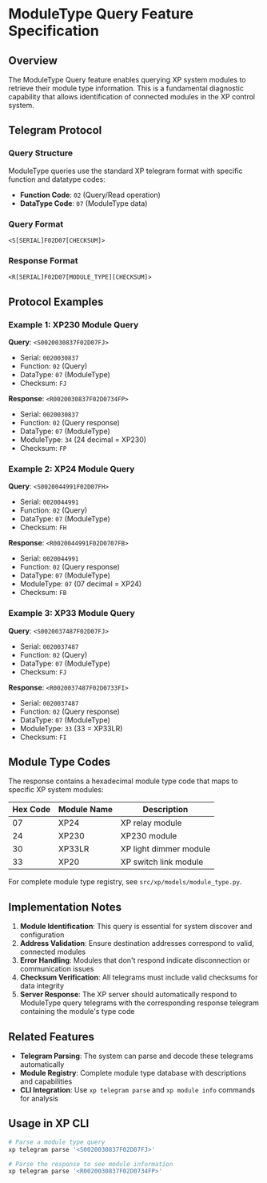 # ModuleType Query Feature Specification

## Overview
The ModuleType Query feature enables querying XP system modules to retrieve their module type information. This is a fundamental diagnostic capability that allows identification of connected modules in the XP control system.

## Telegram Protocol

### Query Structure
ModuleType queries use the standard XP telegram format with specific function and datatype codes:
- **Function Code**: `02` (Query/Read operation)
- **DataType Code**: `07` (ModuleType data)

### Query Format
```
<S[SERIAL]F02D07[CHECKSUM]>
```

### Response Format  
```
<R[SERIAL]F02D07[MODULE_TYPE][CHECKSUM]>
```

## Protocol Examples

### Example 1: XP230 Module Query
**Query**: `<S0020030837F02D07FJ>`
- Serial: `0020030837` 
- Function: `02` (Query)
- DataType: `07` (ModuleType)
- Checksum: `FJ`

**Response**: `<R0020030837F02D0734FP>`
- Serial: `0020030837` 
- Function: `02` (Query response)
- DataType: `07` (ModuleType)
- ModuleType: `34` (24 decimal = XP230)
- Checksum: `FP`

### Example 2: XP24 Module Query
**Query**: `<S0020044991F02D07FH>`
- Serial: `0020044991`
- Function: `02` (Query)
- DataType: `07` (ModuleType)
- Checksum: `FH`

**Response**: `<R0020044991F02D0707FB>`
- Serial: `0020044991`
- Function: `02` (Query response)
- DataType: `07` (ModuleType)
- ModuleType: `07` (07 decimal = XP24)
- Checksum: `FB`

### Example 3: XP33 Module Query
**Query**: `<S0020037487F02D07FJ>`
- Serial: `0020037487`
- Function: `02` (Query)
- DataType: `07` (ModuleType)
- Checksum: `FJ`

**Response**: `<R0020037487F02D0733FI>`
- Serial: `0020037487`
- Function: `02` (Query response)
- DataType: `07` (ModuleType)
- ModuleType: `33` (33 = XP33LR)
- Checksum: `FI`

## Module Type Codes

The response contains a hexadecimal module type code that maps to specific XP system modules:

| Hex Code | Module Name | Description            |
|----------|-------------|------------------------|
| 07       | XP24        | XP relay module        |
| 24       | XP230       | XP230 module           |
| 30       | XP33LR      | XP light dimmer module |
| 33       | XP20        | XP switch link module  |

For complete module type registry, see `src/xp/models/module_type.py`.

## Implementation Notes

1. **Module Identification**: This query is essential for system discover and configuration
2. **Address Validation**: Ensure destination addresses correspond to valid, connected modules
3. **Error Handling**: Modules that don't respond indicate disconnection or communication issues
4. **Checksum Verification**: All telegrams must include valid checksums for data integrity
5. **Server Response**: The XP server should automatically respond to ModuleType query telegrams with the corresponding response telegram containing the module's type code

## Related Features

- **Telegram Parsing**: The system can parse and decode these telegrams automatically
- **Module Registry**: Complete module type database with descriptions and capabilities
- **CLI Integration**: Use `xp telegram parse` and `xp module info` commands for analysis

## Usage in XP CLI

```bash
# Parse a module type query
xp telegram parse '<S0020030837F02D07FJ>'

# Parse the response to see module information
xp telegram parse '<R0020030837F02D0734FP>'

```


